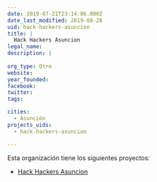 ```yaml
---
date: 2019-07-21T23:14:06.000Z
date_last_modified: 2019-08-28
uid: hack-hackers-asuncion
title: |
  Hack Hackers Asuncion
legal_name: 
description: |
  
org_type: Otro
website: 
year_founded: 
facebook: 
twitter: 
tags:

cities: 
  - Asunción
projects_uids:
  - hack-hackers-asuncion

---
```


Esta organización tiene los siguientes proyectos:

- [Hack Hackers Asuncion](/proyectos/hack-hackers-asuncion)
